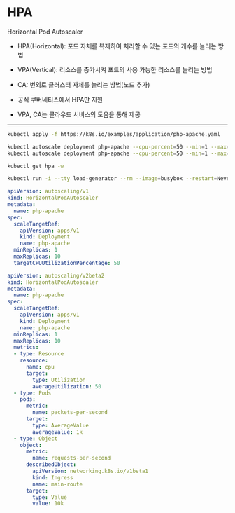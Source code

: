 
# HPA
Horizontal Pod Autoscaler

- HPA(Horizontal): 포드 자체를 복제하여 처리할 수 있는 포드의 개수를 늘리는 방법
- VPA(Vertical): 리소스를 증가시켜 포드의 사용 가능한 리소스를 늘리는 방법
- CA: 번외로 클러스터 자체를 늘리는 방법(노드 추가)

- 공식 쿠버네티스에서 HPA만 지원
- VPA, CA는 클라우드 서비스의 도움을 통해 제공

---


```bash
kubectl apply -f https://k8s.io/examples/application/php-apache.yaml

kubectl autoscale deployment php-apache --cpu-percent=50 --min=1 --max=10
kubectl autoscale deployment php-apache --cpu-percent=50 --min=1 --max=10 -o yaml --dry-run=client

kubectl get hpa -w

kubectl run -i --tty load-generator --rm --image=busybox --restart=Never -- /bin/sh -c "while sleep 0.01; do wget -q -O- http://php-apache; done"
```

```yaml
apiVersion: autoscaling/v1
kind: HorizontalPodAutoscaler
metadata:
  name: php-apache
spec:
  scaleTargetRef:
    apiVersion: apps/v1
    kind: Deployment
    name: php-apache
  minReplicas: 1
  maxReplicas: 10
  targetCPUUtilizationPercentage: 50
```

```yaml
apiVersion: autoscaling/v2beta2
kind: HorizontalPodAutoscaler
metadata:
  name: php-apache
spec:
  scaleTargetRef:
    apiVersion: apps/v1
    kind: Deployment
    name: php-apache
  minReplicas: 1
  maxReplicas: 10
  metrics:
  - type: Resource
    resource:
      name: cpu
      target:
        type: Utilization
        averageUtilization: 50
  - type: Pods
    pods:
      metric:
        name: packets-per-second
      target:
        type: AverageValue
        averageValue: 1k
  - type: Object
    object:
      metric:
        name: requests-per-second
      describedObject:
        apiVersion: networking.k8s.io/v1beta1
        kind: Ingress
        name: main-route
      target:
        type: Value
        value: 10k
```

